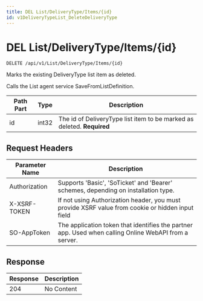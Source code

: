 ```yaml
---
title: DEL List/DeliveryType/Items/{id}
id: v1DeliveryTypeList_DeleteDeliveryType
---
```


# DEL List/DeliveryType/Items/{id}

```http
DELETE /api/v1/List/DeliveryType/Items/{id}
```

Marks the existing DeliveryType list item as deleted.

Calls the List agent service SaveFromListDefinition.




| Path Part | Type | Description |
|-----------|------|-------------|
| id | int32 | The id of DeliveryType list item to be marked as deleted. **Required** |



## Request Headers

| Parameter Name | Description |
|----------------|-------------|
| Authorization  | Supports 'Basic', 'SoTicket' and 'Bearer' schemes, depending on installation type. |
| X-XSRF-TOKEN   | If not using Authorization header, you must provide XSRF value from cookie or hidden input field |
| SO-AppToken | The application token that identifies the partner app. Used when calling Online WebAPI from a server. |


## Response


| Response | Description |
|----------------|-------------|
| 204 | No Content |